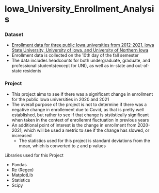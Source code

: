 # Iowa_University_Enrollment_Analysis

### Dataset 
- [Enrollment data for three public Iowa universities from 2012-2021, Iowa State University, University of Iowa, and University of Northern Iowa](https://data.iowa.gov/Post-Secondary-Ed/Regent-University-Fall-Enrollment-By-Student-Class/tyjq-y3de)
- Enrollment data is collected on the 10th day of the fall semester 
- The data includes headcounts for both undergraduate, graduate, and professional students(except for UNI), as well as in-state and out-of-state residents 

### Project
- This project aims to see if there was a significant change in enrollment for the public Iowa universities in 2020 and 2021
- The overall purpose of the project is not to determine if there was a negative change in enrollement due to Covid, as that is pretty well established, but rather to see if that change is ststistically significant when taken in the context of enrollemnt fluctuation in previous years
- An additional point of interest is the change in enrollment from 2020-2021, which will be used a metric to see if the change has slowed, or increased
    - The statistics used for this project is standard deviations from the mean, which is converted to z and p values 

Libraries used for this Project
- Pandas
- Re (Regex)
- MatplotLib
- Statistics 
- Scipy
